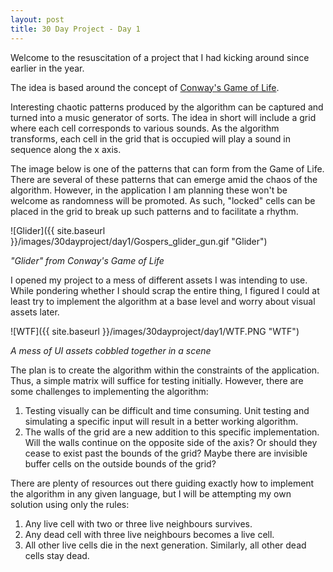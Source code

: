 ```yaml
---
layout: post
title: 30 Day Project - Day 1
---
```


Welcome to the resuscitation of a project that I had kicking around since earlier in the year.

The idea is based around the concept of [Conway's Game of Life](https://en.wikipedia.org/wiki/Conway%27s_Game_of_Life).

Interesting chaotic patterns produced by the algorithm can be captured and turned into a music generator of sorts. The idea in short will include a grid where each cell corresponds to various sounds. As the algorithm transforms, each cell in the grid that is occupied will play a sound in sequence along the x axis.

The image below is one of the patterns that can form from the Game of Life. There are several of these patterns that can emerge amid the chaos of the algorithm. However, in the application I am planning these won't be welcome as randomness will be promoted. As such, "locked" cells can be placed in the grid to break up such patterns and to facilitate a rhythm.

![Glider]({{ site.baseurl }}/images/30dayproject/day1/Gospers_glider_gun.gif "Glider")

_"Glider" from Conway's Game of Life_

I opened my project to a mess of different assets I was intending to use. While pondering whether I should scrap the entire thing, I figured I could at least try to implement the algorithm at a base level and worry about visual assets later.

![WTF]({{ site.baseurl }}/images/30dayproject/day1/WTF.PNG "WTF")

_A mess of UI assets cobbled together in a scene_

The plan is to create the algorithm within the constraints of the application. Thus, a simple matrix will suffice for testing initially. However, there are some challenges to implementing the algorithm:

1. Testing visually can be difficult and time consuming. Unit testing and simulating a specific input will result in a better working algorithm.
2. The walls of the grid are a new addition to this specific implementation. Will the walls continue on the opposite side of the axis? Or should they cease to exist past the bounds of the grid? Maybe there are invisible buffer cells on the outside bounds of the grid?

There are plenty of resources out there guiding exactly how to implement the algorithm in any given language, but I will be attempting my own solution using only the rules:

1. Any live cell with two or three live neighbours survives.
2. Any dead cell with three live neighbours becomes a live cell.
3. All other live cells die in the next generation. Similarly, all other dead cells stay dead.




